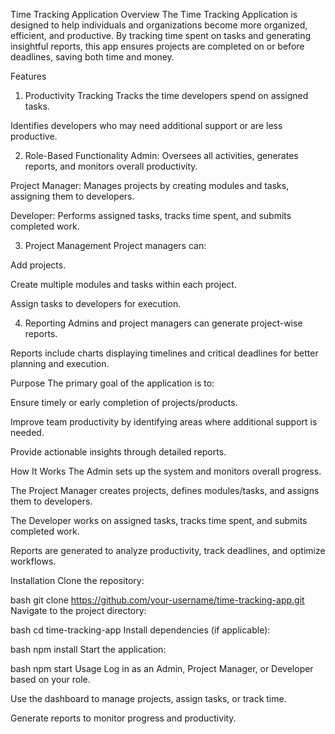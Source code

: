 Time Tracking Application
Overview
The Time Tracking Application is designed to help individuals and organizations become more organized, efficient, and productive. By tracking time spent on tasks and generating insightful reports, this app ensures projects are completed on or before deadlines, saving both time and money.

Features
1. Productivity Tracking
Tracks the time developers spend on assigned tasks.

Identifies developers who may need additional support or are less productive.

2. Role-Based Functionality
Admin: Oversees all activities, generates reports, and monitors overall productivity.

Project Manager: Manages projects by creating modules and tasks, assigning them to developers.

Developer: Performs assigned tasks, tracks time spent, and submits completed work.

3. Project Management
Project managers can:

Add projects.

Create multiple modules and tasks within each project.

Assign tasks to developers for execution.

4. Reporting
Admins and project managers can generate project-wise reports.

Reports include charts displaying timelines and critical deadlines for better planning and execution.

Purpose
The primary goal of the application is to:

Ensure timely or early completion of projects/products.

Improve team productivity by identifying areas where additional support is needed.

Provide actionable insights through detailed reports.

How It Works
The Admin sets up the system and monitors overall progress.

The Project Manager creates projects, defines modules/tasks, and assigns them to developers.

The Developer works on assigned tasks, tracks time spent, and submits completed work.

Reports are generated to analyze productivity, track deadlines, and optimize workflows.

Installation
Clone the repository:

bash
git clone https://github.com/your-username/time-tracking-app.git
Navigate to the project directory:

bash
cd time-tracking-app
Install dependencies (if applicable):

bash
npm install
Start the application:

bash
npm start
Usage
Log in as an Admin, Project Manager, or Developer based on your role.

Use the dashboard to manage projects, assign tasks, or track time.

Generate reports to monitor progress and productivity.

